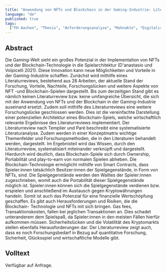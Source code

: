 ```yaml
---
title: "Anwendung von NFTs und Blockchain in der Gaming-Industrie: Literaturreview und Aspekte für ein erfolgreiches Geschäftsmodell"
language: "de"
published: true
tags:
  ["FH Aachen", "Thesis", "Anforderungsanalyse", "Mahnakte", "Digitalisierung"]
---
```


## Abstract

Die Gaming-Welt sieht ein großes Potenzial in der Implementation von NFTs und der
Blockchain-Technologie in die Spielarchitektur (D'anastasio und Volpicelli 2021).
Diese Innovation kann neue Möglichkeiten und Vorteile in der Gaming-Industrie schaffen.
Zunächst wird mithilfe eines Literaturreviews, bestehend aus 28 Arbeiten,
der aktuelle Stand der Forschung, Vorteile, Nachteile, Forschungslücken und weitere
Aspekte von NFT -und Blockchain-Spielen dargestellt. Bis zum derzeitigen Stand
gibt es nämlich keinen Literaturreview bzw. keine umfangreiche Übersicht, die sich
mit der Anwendung von NFTs und der Blockchain in der Gaming-Industrie auseinand
ersetzt. Zudem soll mithilfe des Literaturreviews eine weitere Forschungslücke geschlossen
werden. Dies ist die vereinfachte Darstellung einer potenziellen Architektur
eines Blockchain-Spiels, welche wirtschaftlich relevante Ergebnisse des Literaturreviews
implementiert. Der Literaturreview nach Templier und Paré beschreibt eine
systematisierte Literaturanalyse. Zudem werden in einer Konzeptmatrix wichtige
Themenfelder und Forschungsmethoden, die in den Literaturen behandelt werden, dargestellt.
Im Ergebnisteil wird das Wissen, durch den Literaturreview, systematisiert miteinander
verknüpft und dargestellt. Hierdurch wird deutlich, dass Blockchain-Spiele sich durch
Ownership, Portabilität und play-to-earn von normalen Spielen abheben. Die Blockchain-Technologie
ermöglicht mithilfe von Smart Contracts, dass Spieler:innen tatsächlich Besitzer:innen
der Spielgegenstände, in Form von NFTs, sind. Die Spielgegenstände werden den Walltes
der Spieler:innen zugeschrieben, womit auch die Portabilität dieser Spielgegenstände
möglich ist. Spieler:innen können sich die Spielgegenstände verdienen bzw. erspielen
und anschließend im Austausch gegen Kryptowährungen handeln. Somit ist auch das Potenzial
für eine finanzielle Wertschöpfung geschaffen. Es gibt auch Herausforderungen und Risiken,
die die Blockchain- Technologie und NFTs mit sich bringen. Gas fees, Transaktionskosten,
fallen bei jeglichen Transaktionen an. Dies schadet unteranderem dem Spielspaß, da
Spieler:innen in den meisten Fällen hierfür aufkommen müssen. Sicherheitslücken und
die Volatilität des Kryptomarkts stellen ebenfalls Herausforderungen dar. Der Literaturreview
zeigt auch, dass es noch Forschungsbedarf in Bezug auf quantitative Forschung, Sicherheit,
Glücksspiel und wirtschaftliche Modelle gibt.

## Volltext

Verfügbar auf Anfrage.
